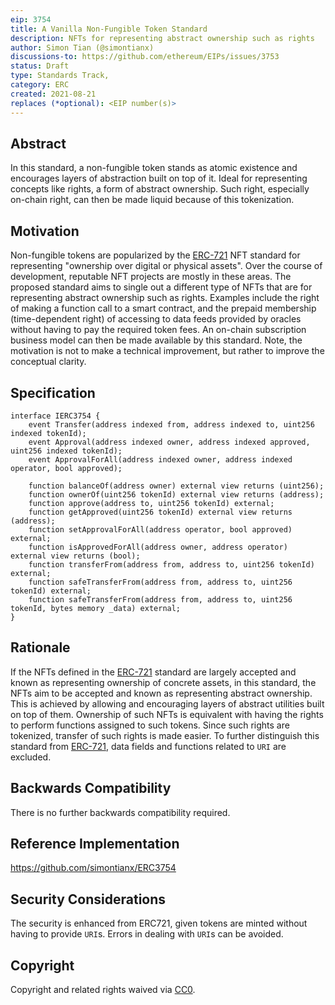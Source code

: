 ```yaml
---
eip: 3754
title: A Vanilla Non-Fungible Token Standard
description: NFTs for representing abstract ownership such as rights
author: Simon Tian (@simontianx)
discussions-to: https://github.com/ethereum/EIPs/issues/3753
status: Draft
type: Standards Track,
category: ERC
created: 2021-08-21
replaces (*optional): <EIP number(s)>
---
```


## Abstract
In this standard, a non-fungible token stands as atomic existence and encourages
layers of abstraction built on top of it. Ideal for representing concepts like
rights, a form of abstract ownership. Such right, especially on-chain right,
can then be made liquid because of this tokenization.

## Motivation
Non-fungible tokens are popularized by the [ERC-721](./eip-721.md) NFT standard
for representing "ownership over digital or physical assets". Over the course of
development, reputable NFT projects are mostly in these areas. The proposed
standard aims to single out a different type of NFTs that are for representing 
abstract ownership such as rights. Examples include the right of making a function 
call to a smart contract, and the prepaid membership (time-dependent right) of 
accessing to data feeds provided by oracles without having to pay the required 
token fees. An on-chain subscription business model can then be made available by 
this standard. Note, the motivation is not to make a technical improvement, but 
rather to improve the conceptual clarity.

## Specification
```
interface IERC3754 {
    event Transfer(address indexed from, address indexed to, uint256 indexed tokenId);
    event Approval(address indexed owner, address indexed approved, uint256 indexed tokenId);
    event ApprovalForAll(address indexed owner, address indexed operator, bool approved);

    function balanceOf(address owner) external view returns (uint256);
    function ownerOf(uint256 tokenId) external view returns (address);
    function approve(address to, uint256 tokenId) external;
    function getApproved(uint256 tokenId) external view returns (address);
    function setApprovalForAll(address operator, bool approved) external;
    function isApprovedForAll(address owner, address operator) external view returns (bool);
    function transferFrom(address from, address to, uint256 tokenId) external;
    function safeTransferFrom(address from, address to, uint256 tokenId) external;
    function safeTransferFrom(address from, address to, uint256 tokenId, bytes memory _data) external;
}
```

## Rationale
If the NFTs defined in the [ERC-721](./eip-721.md) standard are largely accepted
and known as representing ownership of concrete assets, in this standard, the
NFTs aim to be accepted and known as representing abstract ownership. This is 
achieved by allowing and encouraging layers of abstract utilities built on top 
of them. Ownership of such NFTs is equivalent with having the rights to perform 
functions assigned to such tokens. Since such rights are tokenized, transfer of 
such rights is made easier. To further distinguish this standard from [ERC-721](./eip-721.md), 
data fields and functions related to `URI` are excluded.

## Backwards Compatibility
There is no further backwards compatibility required.

## Reference Implementation
https://github.com/simontianx/ERC3754

## Security Considerations
The security is enhanced from ERC721, given tokens are minted without having to
provide `URI`s. Errors in dealing with `URI`s can be avoided.

## Copyright
Copyright and related rights waived via [CC0](https://creativecommons.org/publicdomain/zero/1.0/).
